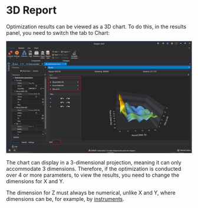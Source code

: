 # 3D Report

Optimization results can be viewed as a 3D chart. To do this, in the results panel, you need to switch the tab to Chart:

![Designer Optimization Chart 00](../../../images/designer_optimization_chart_00.png)

The chart can display in a 3-dimensional projection, meaning it can only accommodate 3 dimensions. Therefore, if the optimization is conducted over 4 or more parameters, to view the results, you need to change the dimensions for X and Y.

The dimension for Z must always be numerical, unlike X and Y, where dimensions can be, for example, by [instruments](portfolio_optimization.md).


